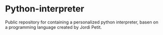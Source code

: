 # Python-interpreter
Public repository for containing a personalized python interpreter, basen on a programming language created by Jordi Petit.
